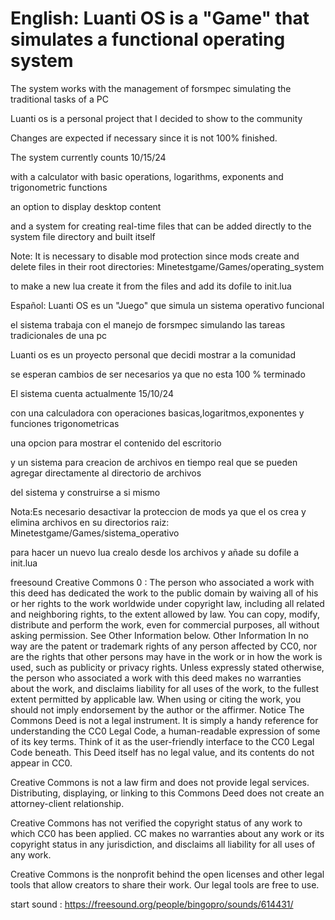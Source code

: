 # English: Luanti OS is a "Game" that simulates a functional operating system

The system works with the management of forsmpec simulating the traditional tasks of a PC

Luanti os is a personal project that I decided to show to the community

Changes are expected if necessary since it is not 100% finished.

The system currently counts 10/15/24

with a calculator with basic operations, logarithms, exponents and trigonometric functions

an option to display desktop content

and a system for creating real-time files that can be added directly to the system file directory and built itself

Note: It is necessary to disable mod protection since mods create and delete files in their root directories: Minetestgame/Games/operating_system


to make a new lua create it from the files and add its dofile to init.lua

Español: Luanti OS es un "Juego" que simula un sistema operativo funcional

el sistema trabaja con el manejo de forsmpec simulando las tareas tradicionales de una pc

Luanti os es un proyecto personal que decidi mostrar a la comunidad

se esperan cambios de ser necesarios ya que no esta 100 % terminado

El sistema cuenta actualmente 15/10/24

con una calculadora con operaciones basicas,logaritmos,exponentes y funciones trigonometricas

una opcion para mostrar el contenido del escritorio

y un sistema para creacion de archivos en tiempo real que se pueden agregar directamente al directorio de archivos

del sistema y construirse a si mismo

Nota:Es necesario desactivar la proteccion de mods ya que el os crea y elimina archivos en su directorios raiz: Minetestgame/Games/sistema_operativo

para hacer un nuevo lua crealo desde los archivos y añade su dofile a init.lua




freesound Creative Commons 0 :
The person who associated a work with this deed has dedicated the work to the public domain by waiving all of his or her rights to the work worldwide under copyright law, including all related and neighboring rights, to the extent allowed by law.
You can copy, modify, distribute and perform the work, even for commercial purposes, all without asking permission. See Other Information below.
Other Information
In no way are the patent or trademark rights of any person affected by CC0, nor are the rights that other persons may have in the work or in how the work is used, such as publicity or privacy rights.
Unless expressly stated otherwise, the person who associated a work with this deed makes no warranties about the work, and disclaims liability for all uses of the work, to the fullest extent permitted by applicable law.
When using or citing the work, you should not imply endorsement by the author or the affirmer.
 Notice
The Commons Deed is not a legal instrument. It is simply a handy reference for understanding the CC0 Legal Code, a human-readable expression of some of its key terms. Think of it as the user-friendly interface to the CC0 Legal Code beneath. This Deed itself has no legal value, and its contents do not appear in CC0.

Creative Commons is not a law firm and does not provide legal services. Distributing, displaying, or linking to this Commons Deed does not create an attorney-client relationship.

Creative Commons has not verified the copyright status of any work to which CC0 has been applied. CC makes no warranties about any work or its copyright status in any jurisdiction, and disclaims all liability for all uses of any work.

Creative Commons is the nonprofit behind the open licenses and other legal tools that allow creators to share their work. Our legal tools are free to use.

start sound : https://freesound.org/people/bingopro/sounds/614431/